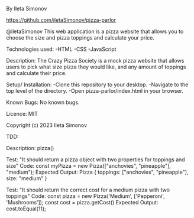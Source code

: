 By Ileta Simonov

https://github.com/iletaSimonov/pizza-parlor

@iletaSimonov
This web application is a pizza website that allows you to choose the size and pizza toppings and calculate your price.

Technologies used:
-HTML
-CSS
-JavaScript

Description:
The Crazy Pizza Society is a mock pizza website that allows users to pick what size pizza they would like, and any amount of toppings and calculate their price. 

Setup/ Installation:
-Clone this repository to your desktop.
-Navigate to the top level of the directory.
-Open pizza-parlor/index.html in your browser.

Known Bugs:
No known bugs.

Licence:
MIT

Copyright (c) 2023 Ileta Simonov


TDD: 

Description: pizza()

Test: "It should return a pizza object with two properties for toppings and size"
Code: const myPizza = new Pizza(["anchovies", "pineapple"], "medium");
Expected Output:  Pizza { toppings: ["anchovies", "pineapple"], size: "medium" }

Test: "It should return the correct cost for a medium pizza with two toppings"
Code: const pizza = new Pizza('Medium', ['Pepperoni', 'Mushrooms']);
      const cost = pizza.getCost()
Expected Output: cost.toEqual(11);


